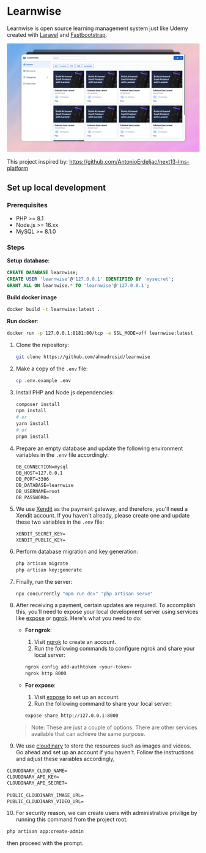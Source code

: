 # Learnwise

Learnwise is open source learning management system just like Udemy created with [Laravel](https://laravel.com/) and [Fastbootstrap](https://fastbootstrap.com/).

![demo](learnwise-demo.png)

This project inspired by: https://github.com/AntonioErdeljac/next13-lms-platform

## Set up local development

### Prerequisites

-   PHP >= 8.1
-   Node.js >= 16.xx
-   MySQL >= 8.1.0

### Steps

**Setup database**:

```sql
CREATE DATABASE learnwise;
CREATE USER 'learnwise'@'127.0.0.1' IDENTIFIED BY 'mysecret';
GRANT ALL ON learnwise.* TO 'learnwise'@'127.0.0.1';
```

**Build docker image**

```bash
docker build -t learnwise:latest .
```

**Run docker**:

```bash
docker run -p 127.0.0.1:8181:80/tcp -e SSL_MODE=off learnwise:latest
```

1. Clone the repository:

    ```sh
    git clone https://github.com/ahmadrosid/learnwise
    ```

2. Make a copy of the `.env` file:

    ```sh
    cp .env.example .env
    ```

3. Install PHP and Node.js dependencies:

    ```sh
    composer install
    npm install
    # or
    yarn install
    # or
    pnpm install
    ```

4. Prepare an empty database and update the following environment variables in the `.env` file accordingly:

    ```
    DB_CONNECTION=mysql
    DB_HOST=127.0.0.1
    DB_PORT=3306
    DB_DATABASE=learnwise
    DB_USERNAME=root
    DB_PASSWORD=
    ```

5. We use [Xendit](http://xendit.co) as the payment gateway, and therefore, you'll need a Xendit account. If you haven't already, please create one and update these two variables in the `.env` file:

    ```
    XENDIT_SECRET_KEY=
    XENDIT_PUBLIC_KEY=
    ```

6. Perform database migration and key generation:

    ```sh
    php artisan migrate
    php artisan key:generate
    ```

7. Finally, run the server:

    ```sh
    npx concurrently "npm run dev" "php artisan serve"
    ```

8. After receiving a payment, certain updates are required. To accomplish this, you'll need to expose your local development server using services like [expose](http://expose.dev) or [ngrok](http://ngrok.com). Here's what you need to do:

    - **For ngrok**:

        1. Visit [ngrok](http://ngrok.com) to create an account.
        2. Run the following commands to configure ngrok and share your local server:

        ```sh
        ngrok config add-authtoken <your-token>
        ngrok http 8000
        ```

    - **For expose**:
        1. Visit [expose](http://expose.dev) to set up an account.
        2. Run the following command to share your local server:
        ```sh
        expose share http://127.0.0.1:8000
        ```

    > Note: These are just a couple of options. There are other services available that can achieve the same purpose.

9. We use [cloudinary](https://cloudinary.com/) to store the resources such as images and videos. Go ahead and set up an account if you haven't. Follow the instructions and adjust these variables accordingly,

```
CLOUDINARY_CLOUD_NAME=
CLOUDINARY_API_KEY=
CLOUDINARY_API_SECRET=

PUBLIC_CLOUDINARY_IMAGE_URL=
PUBLIC_CLOUDINARY_VIDEO_URL=
```

10. For security reason, we can create users with administrative privilige by running this command from the project root.

```sh
php artisan app:create-admin
```

then proceed with the prompt.

